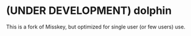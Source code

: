 # (UNDER DEVELOPMENT) dolphin
This is a fork of Misskey, but optimized for single user (or few users) use.
